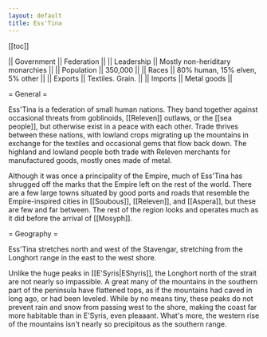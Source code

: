 ```yaml
---
layout: default
title: Ess'Tina
---
```


[[toc]]

|| Government || Federation ||
|| Leadership || Mostly non-heriditary monarchies ||
|| Population || 350,000 ||
|| Races || 80% human, 15% elven, 5% other ||
|| Exports || Textiles.  Grain. ||
|| Imports || Metal goods ||

= General = 

Ess'Tina is a federation of small human nations.  They band together against occasional threats from goblinoids, [[Releven]] outlaws, or the [[sea people]], but otherwise exist in a peace with each other.  Trade thrives between these nations, with lowland crops migrating up the mountains in exchange for the textiles and occasional gems that flow back down.  The highland and lowland people both trade with Releven merchants for manufactured goods, mostly ones made of metal.

Although it was once a principality of the Empire, much of Ess'Tina has shrugged off the marks that the Empire left on the rest of the world.  There are a few large towns situated by good ports and roads that resemble the Empire-inspired cities in [[Soubous]], [[Releven]], and [[Aspera]], but these are few and far between.  The rest of the region looks and operates much as it did before the arrival of [[Mosyph]].

= Geography =

Ess'Tina stretches north and west of the Stavengar, stretching from the Longhort range in the east to the west shore.

Unlike the huge peaks in [[E'Syris|EShyris]], the Longhort north of the strait are not nearly so impassible.  A great many of the mountains in the southern part of the peninsula have flattened tops, as if the mountains had caved in long ago, or had been leveled.  While by no means tiny, these peaks do not prevent rain and snow from passing west to the shore, making the coast far more habitable than in E'Syris, even pleaaant.  What's more, the western rise of the mountains isn't nearly so precipitous as the southern range.



